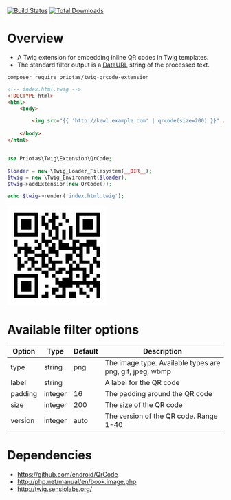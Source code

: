 [![Build Status](https://travis-ci.org/priotas/twig-qrcode-extension.svg?branch=master)](https://travis-ci.org/priotas/twig-qrcode-extension)
[![Total Downloads](https://poser.pugx.org/priotas/twig-qrcode-extension/downloads)](https://packagist.org/packages/priotas/twig-qrcode-extension)

# Overview

+ A Twig extension for embedding inline QR codes in Twig templates.
+ The standard filter output is a [DataURL](https://developer.mozilla.org/en-US/docs/Web/HTTP/Basics_of_HTTP/Data_URIs) string of the processed text.


```
composer require priotas/twig-qrcode-extension
```


```html
<!-- index.html.twig -->
<!DOCTYPE html>
<html>
    <body>

        <img src="{{ 'http://kewl.example.com' | qrcode(size=200) }}" />
    
    </body>
</html>
```

```php

use Priotas\Twig\Extension\QrCode;

$loader = new \Twig_Loader_Filesystem(__DIR__);
$twig = new \Twig_Environment($loader);
$twig->addExtension(new QrCode());

echo $twig->render('index.html.twig');
```

<img src="data:image/png;base64,iVBORw0KGgoAAAANSUhEUgAAAOgAAADoAQMAAADfZzo7AAAABlBMVEX///8AAABVwtN+AAAACXBIWXMAAA7EAAAOxAGVKw4bAAAAzElEQVRYhe2VUQ7DMAhDff9Le2vACdV2gtcSKY38+AJDpTfg4YrvQ+saCpP2fSEXvek86qVe3xKjwGml6Cn0lINOc3uf31kA0d5d4/zZdRyayDa7qzw6PV8mWHkG02F17/ZTqcrr3fxjfWNpGt8laMtTqXuwnYeSxKQtqffYnnFx6SqAFZ/LuyRIetqe5F0bJFWVo42edSYqTdIYbTLNDyqSUxsqvd3uagyz4+hxt2fQqRufcWdTjQUe6yPpFDw2GpS2t2t7H0Slb4DjA6OJxrgh+lL8AAAAAElFTkSuQmCC" />

# Available filter options

| Option        |Type    |Default  | Description  |
| ------------- |--------|---------| -------------|
| type          |string  |png      | The image type. Available types are png, gif, jpeg, wbmp |
| label         |string  |         | A label for the QR code  |
| padding       |integer |16       | The padding around the QR code |
| size          |integer |200      | The size of the QR code |
| version       |integer |auto     | The version of the QR code. Range 1-40 |


# Dependencies

+ https://github.com/endroid/QrCode
+ http://php.net/manual/en/book.image.php
+ http://twig.sensiolabs.org/